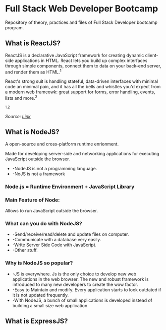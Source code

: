 # Full Stack Web Developer Bootcamp
 Repository of theory, practices and files of Full Stack Developer bootcamp program.
 ## What is ReactJS? 
 ReactJS is a declarative JavaScript framework for creating dynamic client-side applications in HTML. React lets you build up complex interfaces through simple components, connect them to data on your back-end server, and render them as HTML.<sup>1</sup> 

 React's strong suit is handling stateful, data-driven interfaces with minimal code an minimal pain, and it has all the bells and whistles you'd expect from a modern web frameowk: great support for forms, error handling, events, lists and more.<sup>2</sup>  

 <sup>1,2</sup> <p><i>Source: <a href="https://www.mongodb.com/mern-stack">Link</a></i></p>
 ## What is NodeJS? 
A open-source and cross-platform runtime enrionment.

Made for developing server-side and networking applications for executing JavaScript outside the browser.
<ul>
<li>-NodeJS is not a programming language.</li>
<li>-NoJS is not a framework</li>
</ul>

### Node.js = Runtime Environment + JavaScript Library

<h3>Main Feature of Node:</h3> Allows to run JavaScript outside the browser.
<h3>What can you do with NodeJS?</h3> 

<ul>
    <li>-Send/receive/read/delete and update files on computer.</li>
    <li>-Communicate with a database very easily.</li>
    <li>-Write Server Side Code with JavaScript.</li>
    <li>-Other stuff.</li>
</ul>

### Why is NodeJS so popular? 
<ul>
    <li>-JS is everywhere. Js is the only choice to develop new web applications in the web browser. The new and robust framework is introduced to many new developers to create the wow factor.</li> 
    <li>-Easy to Maintain and modify. Every application starts to look outdated if it is not updated frequently.</li>
    <li>-With NodeJS, a bunch of small applications is developed instead of building a small size web application.</li>
</ul>

## What is ExpressJS? 






